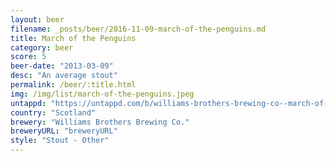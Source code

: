 ```yaml
---
layout: beer
filename: _posts/beer/2016-11-09-march-of-the-penguins.md
title: March of the Penguins
category: beer
score: 5
beer-date: "2013-03-09"
desc: "An average stout"
permalink: /beer/:title.html
img: /img/list/march-of-the-penguins.jpeg
untappd: "https://untappd.com/b/williams-brothers-brewing-co--march-of-the-penguins/34067"
country: "Scotland"
brewery: "Williams Brothers Brewing Co."
breweryURL: "breweryURL"
style: "Stout - Other"
---
```

